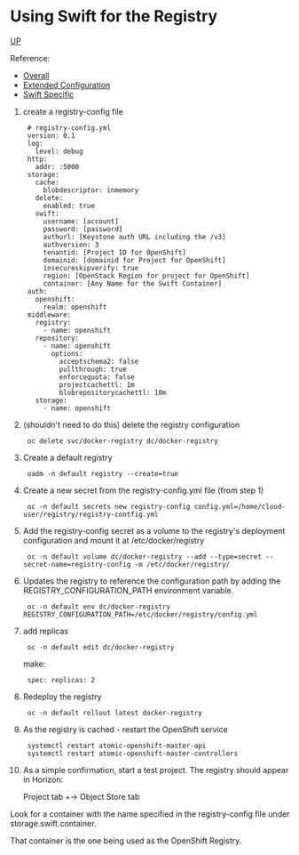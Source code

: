 # Using Swift for the Registry
[UP](OpenShift.html)

Reference:
* [Overall](https://access.redhat.com/documentation/en-us/openshift_container_platform/3.5/html/installation_and_configuration/setting-up-the-registry)
* [Extended Configuration](https://access.redhat.com/documentation/en-us/openshift_container_platform/3.5/html/installation_and_configuration/setting-up-the-registry#install-config-registry-extended-configuration)
* [Swift Specific](https://docs.docker.com/registry/storage-drivers/swift/)

1) create a registry-config file

        # registry-config.yml
        version: 0.1
        log:
          level: debug
        http:
          addr: :5000
        storage:
          cache:
            blobdescriptor: inmemory
          delete:
            enabled: true
          swift:
            username: [account]
            password: [password]
            authurl: [Keystone auth URL including the /v3]
            authversion: 3
            tenantid: [Project ID for OpenShift]
            domainid: [domainid for Project for OpenShift]
            insecureskipverify: true
            region: [OpenStack Region for project for OpenShift]
            container: [Any Name for the Swift Container]
        auth:
          openshift:
            realm: openshift
        middleware:
          registry:
            - name: openshift
          repository:
            - name: openshift
              options:
                acceptschema2: false
                pullthrough: true
                enforcequota: false
                projectcachettl: 1m
                blobrepositorycachettl: 10m
          storage:
            - name: openshift

2) (shouldn't need to do this) delete the registry configuration

        oc delete svc/docker-registry dc/docker-registry

3) Create a default registry

        oadm -n default registry --create=true

4) Create a new secret from the registry-config.yml file (from step 1)

        oc -n default secrets new registry-config config.yml=/home/cloud-user/registry/registry-contfig.yml


5) Add the registry-config secret as a volume to the registry's deployment configuration and mount it at /etc/docker/registry

        oc -n default volume dc/docker-registry --add --type=secret --secret-name=registry-config -m /etc/docker/registry/

7) Updates the registry to reference the configuration path by adding the REGISTRY_CONFIGURATION_PATH environment variable.

        oc -n default env dc/docker-registry REGISTRY_CONFIGURATION_PATH=/etc/docker/registry/config.yml

9) add replicas

        oc -n default edit dc/docker-registry

   make:

        spec: replicas: 2

8) Redeploy the registry

        oc -n default rollout latest docker-registry

9) As the registry is cached - restart the OpenShift service

        systemctl restart atomic-openshift-master-api
        systemctl restart atomic-openshift-master-controllers

10) As a simple confirmation, start a test project.  The registry should appear in Horizon:

    Project tab
       +-> Object Store tab
             
Look for a container with the name specified in the registry-config file under storage.swift.container.

That container is the one being used as the OpenShift Registry.

